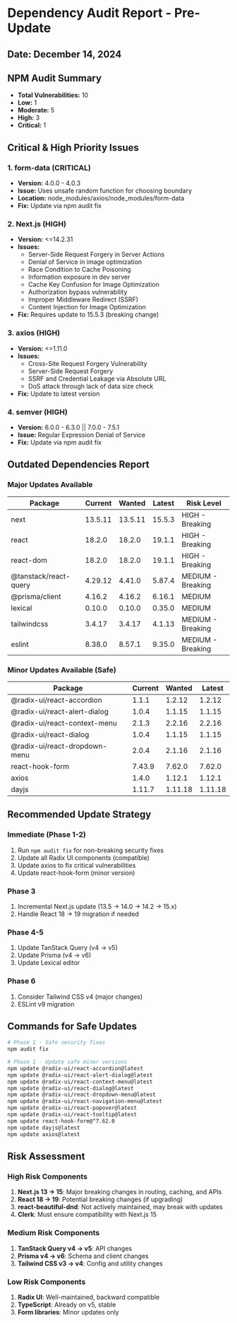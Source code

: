# Dependency Audit Report - Pre-Update

## Date: December 14, 2024

## NPM Audit Summary
- **Total Vulnerabilities:** 10
- **Low:** 1
- **Moderate:** 5
- **High:** 3
- **Critical:** 1

## Critical & High Priority Issues

### 1. form-data (CRITICAL)
- **Version:** 4.0.0 - 4.0.3
- **Issue:** Uses unsafe random function for choosing boundary
- **Location:** node_modules/axios/node_modules/form-data
- **Fix:** Update via npm audit fix

### 2. Next.js (HIGH)
- **Version:** <=14.2.31
- **Issues:**
  - Server-Side Request Forgery in Server Actions
  - Denial of Service in image optimization
  - Race Condition to Cache Poisoning
  - Information exposure in dev server
  - Cache Key Confusion for Image Optimization
  - Authorization bypass vulnerability
  - Improper Middleware Redirect (SSRF)
  - Content Injection for Image Optimization
- **Fix:** Requires update to 15.5.3 (breaking change)

### 3. axios (HIGH)
- **Version:** <=1.11.0
- **Issues:**
  - Cross-Site Request Forgery Vulnerability
  - Server-Side Request Forgery
  - SSRF and Credential Leakage via Absolute URL
  - DoS attack through lack of data size check
- **Fix:** Update to latest version

### 4. semver (HIGH)
- **Version:** 6.0.0 - 6.3.0 || 7.0.0 - 7.5.1
- **Issue:** Regular Expression Denial of Service
- **Fix:** Update via npm audit fix

## Outdated Dependencies Report

### Major Updates Available
| Package | Current | Wanted | Latest | Risk Level |
|---------|---------|--------|--------|------------|
| next | 13.5.11 | 13.5.11 | 15.5.3 | HIGH - Breaking |
| react | 18.2.0 | 18.2.0 | 19.1.1 | HIGH - Breaking |
| react-dom | 18.2.0 | 18.2.0 | 19.1.1 | HIGH - Breaking |
| @tanstack/react-query | 4.29.12 | 4.41.0 | 5.87.4 | MEDIUM - Breaking |
| @prisma/client | 4.16.2 | 4.16.2 | 6.16.1 | MEDIUM |
| lexical | 0.10.0 | 0.10.0 | 0.35.0 | MEDIUM |
| tailwindcss | 3.4.17 | 3.4.17 | 4.1.13 | MEDIUM - Breaking |
| eslint | 8.38.0 | 8.57.1 | 9.35.0 | MEDIUM - Breaking |

### Minor Updates Available (Safe)
| Package | Current | Wanted | Latest |
|---------|---------|--------|--------|
| @radix-ui/react-accordion | 1.1.1 | 1.2.12 | 1.2.12 |
| @radix-ui/react-alert-dialog | 1.0.4 | 1.1.15 | 1.1.15 |
| @radix-ui/react-context-menu | 2.1.3 | 2.2.16 | 2.2.16 |
| @radix-ui/react-dialog | 1.0.4 | 1.1.15 | 1.1.15 |
| @radix-ui/react-dropdown-menu | 2.0.4 | 2.1.16 | 2.1.16 |
| react-hook-form | 7.43.9 | 7.62.0 | 7.62.0 |
| axios | 1.4.0 | 1.12.1 | 1.12.1 |
| dayjs | 1.11.7 | 1.11.18 | 1.11.18 |

## Recommended Update Strategy

### Immediate (Phase 1-2)
1. Run `npm audit fix` for non-breaking security fixes
2. Update all Radix UI components (compatible)
3. Update axios to fix critical vulnerabilities
4. Update react-hook-form (minor version)

### Phase 3
1. Incremental Next.js update (13.5 → 14.0 → 14.2 → 15.x)
2. Handle React 18 → 19 migration if needed

### Phase 4-5
1. Update TanStack Query (v4 → v5)
2. Update Prisma (v4 → v6)
3. Update Lexical editor

### Phase 6
1. Consider Tailwind CSS v4 (major changes)
2. ESLint v9 migration

## Commands for Safe Updates

```bash
# Phase 1 - Safe security fixes
npm audit fix

# Phase 1 - Update safe minor versions
npm update @radix-ui/react-accordion@latest
npm update @radix-ui/react-alert-dialog@latest
npm update @radix-ui/react-context-menu@latest
npm update @radix-ui/react-dialog@latest
npm update @radix-ui/react-dropdown-menu@latest
npm update @radix-ui/react-navigation-menu@latest
npm update @radix-ui/react-popover@latest
npm update @radix-ui/react-tooltip@latest
npm update react-hook-form@^7.62.0
npm update dayjs@latest
npm update axios@latest
```

## Risk Assessment

### High Risk Components
1. **Next.js 13 → 15**: Major breaking changes in routing, caching, and APIs
2. **React 18 → 19**: Potential breaking changes (if upgrading)
3. **react-beautiful-dnd**: Not actively maintained, may break with updates
4. **Clerk**: Must ensure compatibility with Next.js 15

### Medium Risk Components
1. **TanStack Query v4 → v5**: API changes
2. **Prisma v4 → v6**: Schema and client changes
3. **Tailwind CSS v3 → v4**: Config and utility changes

### Low Risk Components
1. **Radix UI**: Well-maintained, backward compatible
2. **TypeScript**: Already on v5, stable
3. **Form libraries**: Minor updates only
